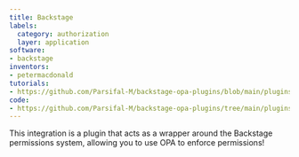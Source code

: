 ```yaml
---
title: Backstage
labels:
  category: authorization
  layer: application
software:
- backstage
inventors:
- petermacdonald
tutorials:
- https://github.com/Parsifal-M/backstage-opa-plugins/blob/main/plugins/permission-backend-module-opa-wrapper/README.md
code:
- https://github.com/Parsifal-M/backstage-opa-plugins/tree/main/plugins/permission-backend-module-opa-wrapper
---
```

This integration is a plugin that acts as a wrapper around the Backstage permissions system, allowing you to use OPA to enforce permissions!